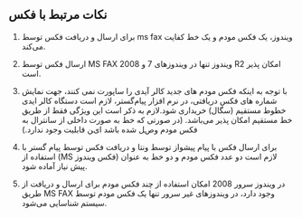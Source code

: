 ## نکات مرتبط با فکس 

1.	برای ارسال و دریافت فکس توسط ms fax ویندوز، یک فکس مودم و یک خط کفایت می‌کند.
 
2. ارسال فکس توسط MS FAX ویندوز تنها در ویندوزهای 7 و 2008 R2 امکان پذیر است.

3.	با توجه به اینکه فکس مودم های جدید کالر آیدی را ساپورت نمی کنند، جهت نمایش شماره های فکس دریافتی، در نرم افزار پیام‌گستر، لازم است دستگاه کالر ایدی خطوط مستقیم (سگال) خریداری شود.لازم به ذکر است این ویژگی فقط از طریق خط مستقیم امکان پذیر می‌باشد. (در صورتی که خط به صورت داخلی از سانترال به فکس مودم وصﻞ شده باشد ایﻦ قابلیت وجود ندارد.)

4. برای ارسال فکس با پیام پیشواز  توسط ونتا و دریافت فکس توسط پیام گستر با استفاده از (MS فکس ویندوز) لازم است دو عدد فکس مودم و دو خط به عنوان پیش نیاز آماده شود.

5. در ویندوز سرور 2008 امکان استفاده از چند فکس مودم برای ارسال و دریافت از طریق MS FAX  وجود دارد، در ویندوزهای غیر سرور تنها یک فکس مودم توسط سیستم شناسایی می‌شود.
 
